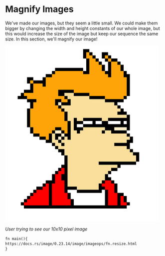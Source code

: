 # Magnify Images


We've made our images, but they seem a little small. We could make them bigger by changing the width and height constants of our whole image, but this would increase the size of the image but keep our sequence the same size. In this section, we'll magnify our image!

![squinting](../img/squinting.png)

*User trying to see our 10x10 pixel image*

```
fn main(){
https://docs.rs/image/0.23.14/image/imageops/fn.resize.html
}
```